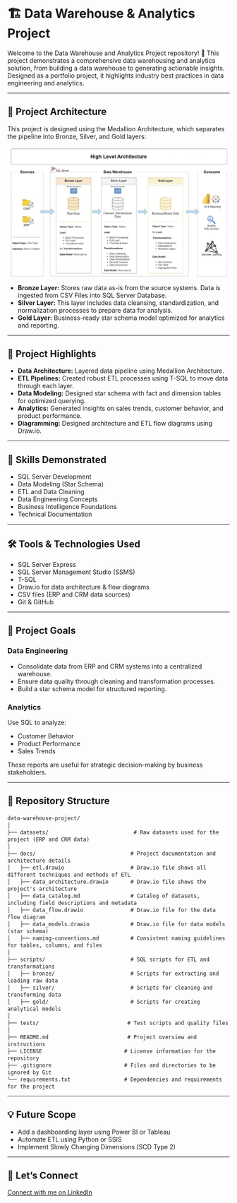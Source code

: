 # 🏗️ Data Warehouse & Analytics Project

Welcome to the Data Warehouse and Analytics Project repository! 🚀
This project demonstrates a comprehensive data warehousing and analytics solution, from building a data warehouse to generating actionable insights. Designed as a portfolio project, it highlights industry best practices in data engineering and analytics.

---

## 🧱 Project Architecture

This project is designed using the Medallion Architecture, which separates the pipeline into Bronze, Silver, and Gold layers:

![Data Warehouse Architecture](docs/data_architecture.jpg)

- **Bronze Layer:** Stores raw data as-is from the source systems. Data is ingested from CSV Files into SQL Server Database.
- **Silver Layer:** This layer includes data cleansing, standardization, and normalization processes to prepare data for analysis.
- **Gold Layer:** Business-ready star schema model optimized for analytics and reporting.

---

## 📖 Project Highlights

- **Data Architecture:** Layered data pipeline using Medallion Architecture.
- **ETL Pipelines:** Created robust ETL processes using T-SQL to move data through each layer.
- **Data Modeling:** Designed star schema with fact and dimension tables for optimized querying.
- **Analytics:** Generated insights on sales trends, customer behavior, and product performance.
- **Diagramming:** Designed architecture and ETL flow diagrams using Draw.io.

---

## 🎯 Skills Demonstrated

- SQL Server Development  
- Data Modeling (Star Schema)  
- ETL and Data Cleaning  
- Data Engineering Concepts  
- Business Intelligence Foundations  
- Technical Documentation  

---

## 🛠️ Tools & Technologies Used

- SQL Server Express  
- SQL Server Management Studio (SSMS)  
- T-SQL  
- Draw.io for data architecture & flow diagrams  
- CSV files (ERP and CRM data sources)  
- Git & GitHub  

---

## 🚀 Project Goals

### Data Engineering

- Consolidate data from ERP and CRM systems into a centralized warehouse.  
- Ensure data quality through cleaning and transformation processes.  
- Build a star schema model for structured reporting.

### Analytics

Use SQL to analyze:

- Customer Behavior  
- Product Performance  
- Sales Trends  

These reports are useful for strategic decision-making by business stakeholders.

---

## 📂 Repository Structure
```
data-warehouse-project/
│
├── datasets/                           # Raw datasets used for the project (ERP and CRM data)
│
├── docs/                              # Project documentation and architecture details
│   ├── etl.drawio                     # Draw.io file shows all different techniques and methods of ETL
│   ├── data_architecture.drawio       # Draw.io file shows the project's architecture
│   ├── data_catalog.md                # Catalog of datasets, including field descriptions and metadata
│   ├── data_flow.drawio               # Draw.io file for the data flow diagram
│   ├── data_models.drawio             # Draw.io file for data models (star schema)
│   ├── naming-conventions.md          # Consistent naming guidelines for tables, columns, and files
│
├── scripts/                           # SQL scripts for ETL and transformations
│   ├── bronze/                        # Scripts for extracting and loading raw data
│   ├── silver/                        # Scripts for cleaning and transforming data
│   ├── gold/                          # Scripts for creating analytical models
│
├── tests/                            # Test scripts and quality files
│
├── README.md                         # Project overview and instructions
├── LICENSE                          # License information for the repository
├── .gitignore                       # Files and directories to be ignored by Git
└── requirements.txt                 # Dependencies and requirements for the project
```
---

## 💡 Future Scope

- Add a dashboarding layer using Power BI or Tableau  
- Automate ETL using Python or SSIS  
- Implement Slowly Changing Dimensions (SCD Type 2)  

---

## 🤝 Let’s Connect

[Connect with me on LinkedIn](https://www.linkedin.com/in/giteshgarg08/)
